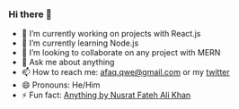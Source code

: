 ### Hi there 👋

- 🔭 I’m currently working on projects with React.js  
- 🌱 I’m currently learning Node.js
- 👯 I’m looking to collaborate on any project with MERN
- 💬 Ask me about anything 
- 📫 How to reach me: afaq.qwe@gmail.com or my [twitter](https://twitter.com/Afaq_A_Khan/)
- 😄 Pronouns: He/Him
- ⚡ Fun fact: [Anything by Nusrat Fateh Ali Khan](https://youtu.be/4ua198wHbFo)
